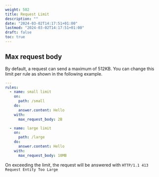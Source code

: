 ```yaml
---
weight: 502
title: Request Limit
description: ""
date: "2024-03-02T14:17:51+01:00"
lastmod: "2024-03-02T14:17:51+01:00"
draft: false
toc: true
---
```



## Max request body

By default, a request can send a maximum of 512KB. You can change this limit per rule as shown in the following
example.

```yaml
---
rules:
  - name: small limit
    on:
      path: /small
    do:
      answer.content: Hello
    with:
      max_request_body: 2B

  - name: large limit
    on:
      path: /large
    do:
      answer.content: Hello
    with:
      max_request_body: 10MB
```

On exceeding the limit, the request will be answered with `HTTP/1.1 413 Request Entity Too Large`
